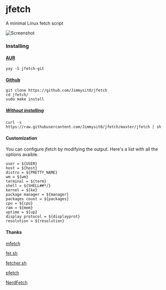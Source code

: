 # jfetch
A minimal Linux fetch script

![Screenshot](https://media.discordapp.net/attachments/743573851685912629/784631371519623171/unknown.png)

### Installing

#### [AUR](https://aur.archlinux.org/packages/jfetch-git/)

```
yay -S jfetch-git
```

#### [Github](https://github.com/Jimmysit0/jfetch)

```
git clone https://github.com/Jimmysit0/jfetch
cd jfetch/
sudo make install
```

##### [Without installing](https://raw.githubusercontent.com/Jimmysit0/jfetch/master/jfetch)

```
curl -s https://raw.githubusercontent.com/Jimmysit0/jfetch/master/jfetch | sh
```

#### Customization
You can configure jfetch by modifying the output. Here's a list with all the options avaible.

```
user = ${USER}
host = ${host}
distro = ${PRETTY_NAME}
wm = ${wm}
terminal = ${term}
shell = ${SHELL##*/}
kernel = ${ke}
package manager = ${manager}
packages count = ${packages}
cpu = ${cpu}
ram = ${mem}
uptime = ${up}
display protocol = ${displayprot}
resolution = ${resolution}
```

#### Thanks

[mfetch](https://github.com/depsterr/mfetch)

[fet.sh](https://github.com/6gk/fet.sh)

[fetcher.sh](https://github.com/unixporn/trup/blob/master/fetcher.sh)

[pfetch](https://github.com/dylanaraps/pfetch)

[NerdFetch](https://github.com/ThatOneCalculator/NerdFetch)
